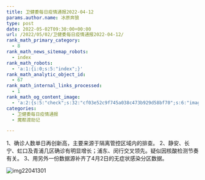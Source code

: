 ```yaml
---
title: 卫健委每日疫情通报2022-04-12
params.author.name: 冰原奔狼
type: post
date: 2022-05-02T09:30:00+00:00
url: /2022/05/02/卫健委每日疫情通报2022-04-12/
rank_math_primary_category:
  - 8
rank_math_news_sitemap_robots:
  - index
rank_math_robots:
  - 'a:1:{i:0;s:5:"index";}'
rank_math_analytic_object_id:
  - 67
rank_math_internal_links_processed:
  - 1
rank_math_og_content_image:
  - 'a:2:{s:5:"check";s:32:"cf03e52c9f745a038c473b929d58bf70";s:6:"images";a:0:{}}'
categories:
  - 卫健委每日疫情通报
  - 魔都渡劫记

---
```

1、确诊人数单日再创新高，主要来源于隔离管控区域内的排查。
2、静安、长宁、虹口及青浦几区确诊有明显增长；浦东、闵行交叉领先。疑似因核酸检测节奏有关。
3、用另外一份数据源补齐了4月2日的无症状感染分区数据。

<img decoding="async" src="https://i0.wp.com/s2.loli.net/2022/05/02/nJUNOKfp6XVaQs2.jpg?w=640&#038;ssl=1" alt="img22041301" data-recalc-dims="1" />
